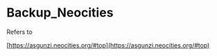 # Backup\_Neocities





Refers to 

\[https://asgunzi.neocities.org/#top](https://asgunzi.neocities.org/#top)

